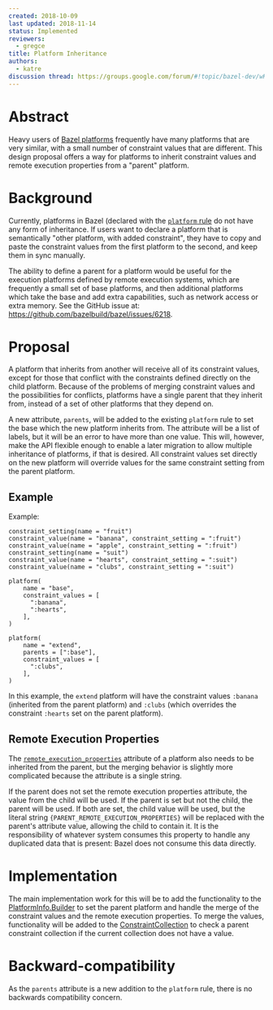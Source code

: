 ```yaml
---
created: 2018-10-09
last updated: 2018-11-14
status: Implemented
reviewers:
  - gregce
title: Platform Inheritance
authors:
  - katre
discussion thread: https://groups.google.com/forum/#!topic/bazel-dev/wKacIE4MIRM
---
```


# Abstract

Heavy users of [Bazel platforms](https://docs.bazel.build/versions/master/platforms.html) frequently have many platforms that are very similar, with a small number of constraint values that are different. This design proposal offers a way for platforms to inherit constraint values and remote execution properties from a "parent" platform.


# Background

Currently, platforms in Bazel (declared with the [`platform` rule](https://docs.bazel.build/versions/master/be/platform.html#platform) do not have any form of inheritance. If users want to declare a platform that is semantically "other platform, with added constraint", they have to copy and paste the constraint values from the first platform to the second, and keep them in sync manually.

The ability to define a parent for a platform would be useful for the execution platforms defined by remote execution systems, which are frequently a small set of base platforms, and then additional platforms which take the base and add extra capabilities, such as network access or extra memory. See the GitHub issue at: https://github.com/bazelbuild/bazel/issues/6218.


# Proposal

A platform that inherits from another will receive all of its constraint values, except for those that conflict with the constraints defined directly on the child platform. Because of the problems of merging constraint values and the possibilities for conflicts, platforms have a single parent that they inherit from, instead of a set of other platforms that they depend on.

A new attribute, `parents`, will be added to the existing `platform` rule to set the base which the new platform inherits from. The attribute will be a list of labels, but it will be an error to have more than one value. This will, however, make the API flexible enough to enable a later migration to allow multiple inheritance of platforms, if that is desired. All constraint values set directly on the new platform will override values for the same constraint setting from the parent platform.

## Example

Example:
```
constraint_setting(name = "fruit")
constraint_value(name = "banana", constraint_setting = ":fruit")
constraint_value(name = "apple", constraint_setting = ":fruit")
constraint_setting(name = "suit")
constraint_value(name = "hearts", constraint_setting = ":suit")
constraint_value(name = "clubs", constraint_setting = ":suit")

platform(
    name = "base",
    constraint_values = [
      ":banana",
      ":hearts",
    ],
)

platform(
    name = "extend",
    parents = [":base"],
    constraint_values = [
      ":clubs",
    ],
)
```


In this example, the `extend` platform will have the constraint values `:banana` (inherited from the parent platform) and `:clubs` (which overrides the constraint `:hearts` set on the parent platform).


## Remote Execution Properties

The
[`remote_execution_properties`](https://docs.bazel.build/versions/master/be/platform.html#platform.remote_execution_properties)
attribute of a platform also needs to be inherited from the parent, but the
merging behavior is slightly more complicated because the attribute is a single
string.

If the parent does not set the remote execution properties attribute, the value from the child will be used. If the parent is set but not the child, the parent will be used. If both are set, the child value will be used, but the literal string `{PARENT_REMOTE_EXECUTION_PROPERTIES}` will be replaced with the parent's attribute value, allowing the child to contain it. It is the responsibility of whatever system consumes this property to handle any duplicated data that is present: Bazel does not consume this data directly.


# Implementation

The main implementation work for this will be to add the functionality to the [PlatformInfo.Builder](https://source.bazel.build/bazel/+/master:src/main/java/com/google/devtools/build/lib/analysis/platform/PlatformInfo.java;l=104?q=PlatformInfo) to set the parent platform and handle the merge of the constraint values and the remote execution properties. To merge the values, functionality will be added to the [ConstraintCollection](https://source.bazel.build/bazel/+/master:src/main/java/com/google/devtools/build/lib/analysis/platform/ConstraintCollection.java?q=ConstraintCollection) to check a parent constraint collection if the current collection does not have a value.


# Backward-compatibility

As the `parents` attribute is a new addition to the `platform` rule, there is no backwards compatibility concern.


